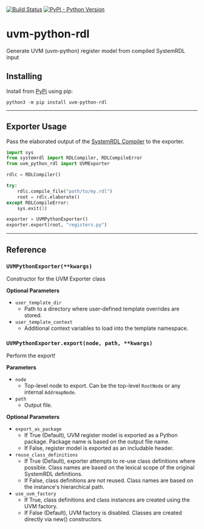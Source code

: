 [![Build Status](https://travis-ci.org/uvm-python-rdl.svg?branch=master)](https://travis-ci.org/uvm-python-rdl)
[![PyPI - Python Version](https://img.shields.io/pypi/pyversions/uvm-python-rdl.svg)](https://pypi.org/project/uvm-python-rdl)

uvm-python-rdl
================

Generate UVM (uvm-python) register model from compiled SystemRDL input

## Installing
Install from [PyPi](https://pypi.org/project/uvm-python-rdl) using pip:

    python3 -m pip install uvm-python-rdl

--------------------------------------------------------------------------------

## Exporter Usage
Pass the elaborated output of the [SystemRDL Compiler](http://systemrdl-compiler.readthedocs.io)
to the exporter.

```python
import sys
from systemrdl import RDLCompiler, RDLCompileError
from uvm_python_rdl import UVMExporter

rdlc = RDLCompiler()

try:
    rdlc.compile_file("path/to/my.rdl")
    root = rdlc.elaborate()
except RDLCompileError:
    sys.exit(1)

exporter = UVMPythonExporter()
exporter.export(root, "registers.py")
```
--------------------------------------------------------------------------------

## Reference

### `UVMPythonExporter(**kwargs)`
Constructor for the UVM Exporter class

**Optional Parameters**

* `user_template_dir`
    * Path to a directory where user-defined template overrides are stored.
* `user_template_context`
    * Additional context variables to load into the template namespace.

### `UVMPythonExporter.export(node, path, **kwargs)`
Perform the export!

**Parameters**

* `node`
    * Top-level node to export. Can be the top-level `RootNode` or any internal `AddrmapNode`.
* `path`
    * Output file.

**Optional Parameters**

* `export_as_package`
    * If True (Default), UVM register model is exported as a Python
      package. Package name is based on the output file name.
    * If False, register model is exported as an includable header.
* `reuse_class_definitions`
    * If True (Default), exporter attempts to re-use class definitions
      where possible. Class names are based on the lexical scope of the
      original SystemRDL definitions.
    * If False, class definitions are not reused. Class names are based on
      the instance's hierarchical path.
* `use_uvm_factory`
    * If True, class definitions and class instances are created using the
      UVM factory.
    * If False (Default), UVM factory is disabled. Classes are created
      directly via new() constructors.
